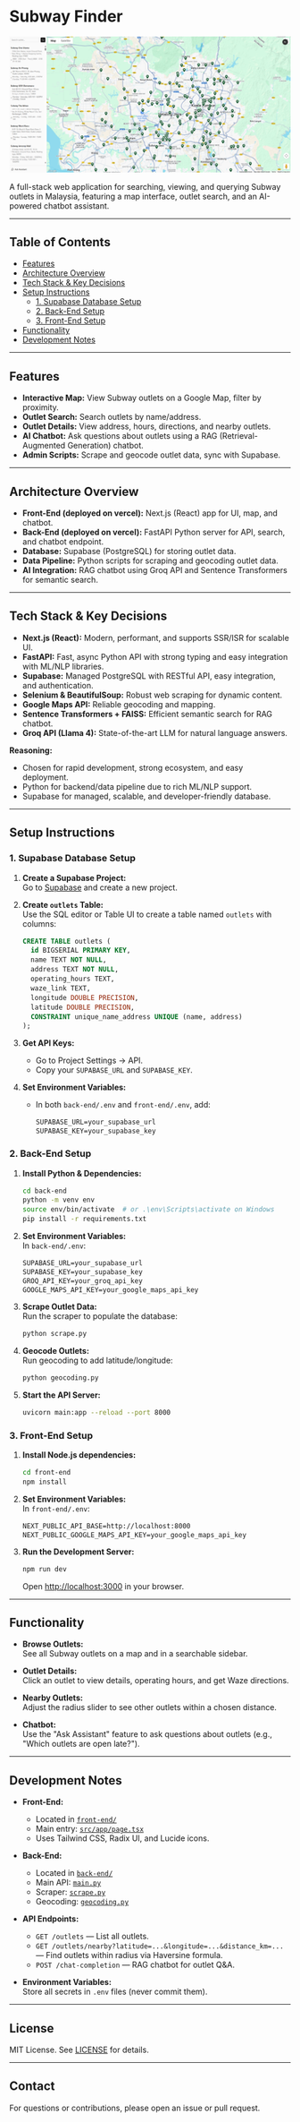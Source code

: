# Subway Finder

![Subway Finder Banner](image.png)

A full-stack web application for searching, viewing, and querying Subway outlets in Malaysia, featuring a map interface, outlet search, and an AI-powered chatbot assistant.

---

## Table of Contents

- [Features](#features)
- [Architecture Overview](#architecture-overview)
- [Tech Stack & Key Decisions](#tech-stack--key-decisions)
- [Setup Instructions](#setup-instructions)
  - [1. Supabase Database Setup](#1-supabase-database-setup)
  - [2. Back-End Setup](#2-back-end-setup)
  - [3. Front-End Setup](#3-front-end-setup)
- [Functionality](#functionality)
- [Development Notes](#development-notes)

---

## Features

- **Interactive Map:** View Subway outlets on a Google Map, filter by proximity.
- **Outlet Search:** Search outlets by name/address.
- **Outlet Details:** View address, hours, directions, and nearby outlets.
- **AI Chatbot:** Ask questions about outlets using a RAG (Retrieval-Augmented Generation) chatbot.
- **Admin Scripts:** Scrape and geocode outlet data, sync with Supabase.

---

## Architecture Overview

- **Front-End (deployed on vercel):** Next.js (React) app for UI, map, and chatbot.
- **Back-End (deployed on vercel):** FastAPI Python server for API, search, and chatbot endpoint.
- **Database:** Supabase (PostgreSQL) for storing outlet data.
- **Data Pipeline:** Python scripts for scraping and geocoding outlet data.
- **AI Integration:** RAG chatbot using Groq API and Sentence Transformers for semantic search.

---

## Tech Stack & Key Decisions

- **Next.js (React):** Modern, performant, and supports SSR/ISR for scalable UI.
- **FastAPI:** Fast, async Python API with strong typing and easy integration with ML/NLP libraries.
- **Supabase:** Managed PostgreSQL with RESTful API, easy integration, and authentication.
- **Selenium & BeautifulSoup:** Robust web scraping for dynamic content.
- **Google Maps API:** Reliable geocoding and mapping.
- **Sentence Transformers + FAISS:** Efficient semantic search for RAG chatbot.
- **Groq API (Llama 4):** State-of-the-art LLM for natural language answers.

**Reasoning:**

- Chosen for rapid development, strong ecosystem, and easy deployment.
- Python for backend/data pipeline due to rich ML/NLP support.
- Supabase for managed, scalable, and developer-friendly database.

---

## Setup Instructions

### 1. Supabase Database Setup

1. **Create a Supabase Project:**  
   Go to [Supabase](https://supabase.com/) and create a new project.

2. **Create `outlets` Table:**  
   Use the SQL editor or Table UI to create a table named `outlets` with columns:

   ```sql
   CREATE TABLE outlets (
     id BIGSERIAL PRIMARY KEY,
     name TEXT NOT NULL,
     address TEXT NOT NULL,
     operating_hours TEXT,
     waze_link TEXT,
     longitude DOUBLE PRECISION,
     latitude DOUBLE PRECISION,
     CONSTRAINT unique_name_address UNIQUE (name, address)
   );
   ```

3. **Get API Keys:**

   - Go to Project Settings → API.
   - Copy your `SUPABASE_URL` and `SUPABASE_KEY`.

4. **Set Environment Variables:**
   - In both `back-end/.env` and `front-end/.env`, add:
     ```
     SUPABASE_URL=your_supabase_url
     SUPABASE_KEY=your_supabase_key
     ```

### 2. Back-End Setup

1. **Install Python & Dependencies:**

   ```sh
   cd back-end
   python -m venv env
   source env/bin/activate  # or .\env\Scripts\activate on Windows
   pip install -r requirements.txt
   ```

2. **Set Environment Variables:**  
   In `back-end/.env`:

   ```
   SUPABASE_URL=your_supabase_url
   SUPABASE_KEY=your_supabase_key
   GROQ_API_KEY=your_groq_api_key
   GOOGLE_MAPS_API_KEY=your_google_maps_api_key
   ```

3. **Scrape Outlet Data:**  
   Run the scraper to populate the database:

   ```sh
   python scrape.py
   ```

4. **Geocode Outlets:**  
   Run geocoding to add latitude/longitude:

   ```sh
   python geocoding.py
   ```

5. **Start the API Server:**
   ```sh
   uvicorn main:app --reload --port 8000
   ```

### 3. Front-End Setup

1. **Install Node.js dependencies:**

   ```sh
   cd front-end
   npm install
   ```

2. **Set Environment Variables:**  
   In `front-end/.env`:

   ```
   NEXT_PUBLIC_API_BASE=http://localhost:8000
   NEXT_PUBLIC_GOOGLE_MAPS_API_KEY=your_google_maps_api_key
   ```

3. **Run the Development Server:**
   ```sh
   npm run dev
   ```
   Open [http://localhost:3000](http://localhost:3000) in your browser.

---

## Functionality

- **Browse Outlets:**  
  See all Subway outlets on a map and in a searchable sidebar.

- **Outlet Details:**  
  Click an outlet to view details, operating hours, and get Waze directions.

- **Nearby Outlets:**  
  Adjust the radius slider to see other outlets within a chosen distance.

- **Chatbot:**  
  Use the "Ask Assistant" feature to ask questions about outlets (e.g., "Which outlets are open late?").

---

## Development Notes

- **Front-End:**

  - Located in [`front-end/`](front-end)
  - Main entry: [`src/app/page.tsx`](front-end/src/app/page.tsx)
  - Uses Tailwind CSS, Radix UI, and Lucide icons.

- **Back-End:**

  - Located in [`back-end/`](back-end)
  - Main API: [`main.py`](back-end/main.py)
  - Scraper: [`scrape.py`](back-end/scrape.py)
  - Geocoding: [`geocoding.py`](back-end/geocoding.py)

- **API Endpoints:**

  - `GET /outlets` — List all outlets.
  - `GET /outlets/nearby?latitude=...&longitude=...&distance_km=...` — Find outlets within radius via Haversine formula.
  - `POST /chat-completion` — RAG chatbot for outlet Q&A.

- **Environment Variables:**  
  Store all secrets in `.env` files (never commit them).

---

## License

MIT License. See [LICENSE](LICENSE) for details.

---

## Contact

For questions or contributions, please open an issue or pull request.
